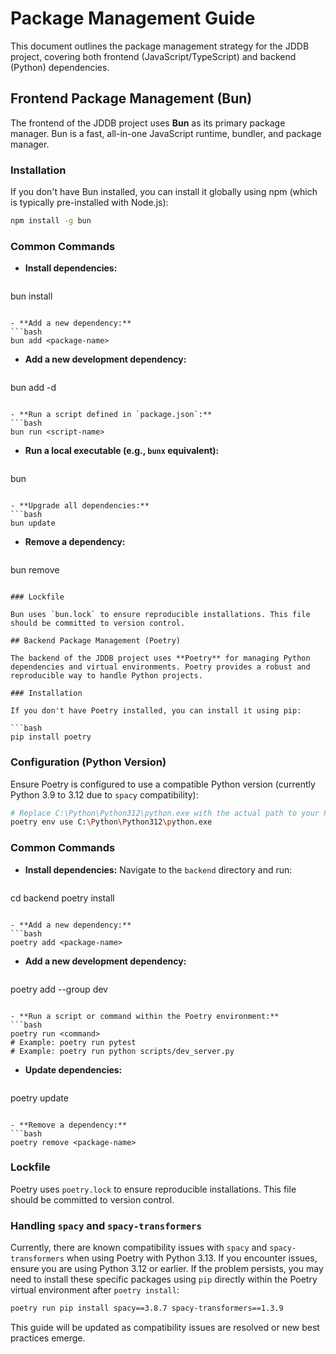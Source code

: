 # Package Management Guide

This document outlines the package management strategy for the JDDB project, covering both frontend (JavaScript/TypeScript) and backend (Python) dependencies.

## Frontend Package Management (Bun)

The frontend of the JDDB project uses **Bun** as its primary package manager. Bun is a fast, all-in-one JavaScript runtime, bundler, and package manager.

### Installation

If you don't have Bun installed, you can install it globally using npm (which is typically pre-installed with Node.js):

```bash
npm install -g bun
```

### Common Commands

- **Install dependencies:**
  ```bash
bun install
  ```

- **Add a new dependency:**
  ```bash
bun add <package-name>
  ```

- **Add a new development dependency:**
  ```bash
bun add -d <package-name>
  ```

- **Run a script defined in `package.json`:**
  ```bash
bun run <script-name>
  ```

- **Run a local executable (e.g., `bunx` equivalent):**
  ```bash
bun <executable-name>
  ```

- **Upgrade all dependencies:**
  ```bash
bun update
  ```

- **Remove a dependency:**
  ```bash
bun remove <package-name>
  ```

### Lockfile

Bun uses `bun.lock` to ensure reproducible installations. This file should be committed to version control.

## Backend Package Management (Poetry)

The backend of the JDDB project uses **Poetry** for managing Python dependencies and virtual environments. Poetry provides a robust and reproducible way to handle Python projects.

### Installation

If you don't have Poetry installed, you can install it using pip:

```bash
pip install poetry
```

### Configuration (Python Version)

Ensure Poetry is configured to use a compatible Python version (currently Python 3.9 to 3.12 due to `spacy` compatibility):

```bash
# Replace C:\Python\Python312\python.exe with the actual path to your Python 3.12 executable
poetry env use C:\Python\Python312\python.exe
```

### Common Commands

- **Install dependencies:**
  Navigate to the `backend` directory and run:
  ```bash
cd backend
poetry install
  ```

- **Add a new dependency:**
  ```bash
poetry add <package-name>
  ```

- **Add a new development dependency:**
  ```bash
poetry add --group dev <package-name>
  ```

- **Run a script or command within the Poetry environment:**
  ```bash
poetry run <command>
# Example: poetry run pytest
# Example: poetry run python scripts/dev_server.py
  ```

- **Update dependencies:**
  ```bash
poetry update
  ```

- **Remove a dependency:**
  ```bash
poetry remove <package-name>
  ```

### Lockfile

Poetry uses `poetry.lock` to ensure reproducible installations. This file should be committed to version control.

### Handling `spacy` and `spacy-transformers`

Currently, there are known compatibility issues with `spacy` and `spacy-transformers` when using Poetry with Python 3.13. If you encounter issues, ensure you are using Python 3.12 or earlier. If the problem persists, you may need to install these specific packages using `pip` directly within the Poetry virtual environment after `poetry install`:

```bash
poetry run pip install spacy==3.8.7 spacy-transformers==1.3.9
```

This guide will be updated as compatibility issues are resolved or new best practices emerge.
